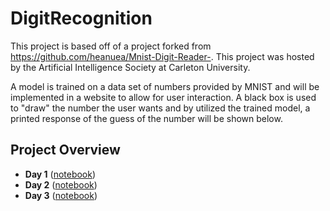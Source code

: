 # DigitRecognition
This project is based off of a project forked from https://github.com/heanuea/Mnist-Digit-Reader-. This project was hosted by the Artificial Intelligence Society at Carleton University.

A model is trained on a data set of numbers provided by MNIST and will be implemented in a website to allow for user interaction. A black box is used to "draw" the number the user wants and by utilized the trained model, a printed response of the guess of the number will be shown below.

## Project Overview

- **Day 1** ([notebook](https://github.com/Itzaek/DigitRecognition/blob/master/Notebook/day1.ipynb))
- **Day 2** ([notebook](https://github.com/Itzaek/DigitRecognition/blob/master/Notebook/day2.ipynb))
- **Day 3** ([notebook](https://github.com/Itzaek/DigitRecognition/blob/master/Notebook/Day3.ipynb))

